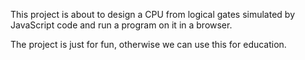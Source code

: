 This project is about to design a CPU from logical gates simulated by JavaScript code and run a program on it in a browser.

The project is just for fun, otherwise we can use this for education. 
